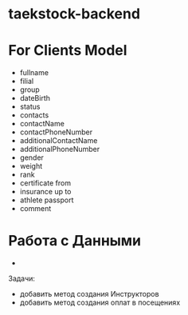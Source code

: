 # taekstock-backend

# For Clients Model

- fullname
- filial
- group
- dateBirth
- status
- contacts
- contactName
- contactPhoneNumber
- additionalContactName
- additionalPhoneNumber
- gender
- weight
- rank
- certificate from
- insurance up to
- athlete passport
- comment

# Работа с Данными

* 


Задачи:
- добавить метод создания Инструкторов
- добавить метод создания оплат в посещениях